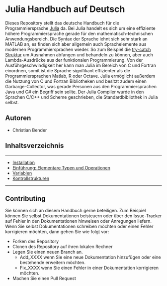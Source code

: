 # Julia Handbuch auf Deutsch

Dieses Repository stellt das deutsche Handbuch für die Programmiersprache [Julia](https://github.com/JuliaLang/julia) da. 
Bei Julia handelt es sich um eine effiziente höhere Programmiersprache gerade für den mathematisch-technischen Anwendungsbereich. Die Syntax der Sprache lehnt sich sehr stark an MATLAB an, es finden sich aber allgemein auch Sprachelemente aus modernen Programmiersprachen wieder. So zum Beispiel die [try-catch Struktur](https://github.com/JuliaLangGerman/Julia_Handbuch_Deutsch/blob/master/src/Kontrollstrukturen.md#ausnahme-behandlung) um Ausnahmen abfangen und behandeln zu können, aber auch Lambda-Ausdrücke aus der funktionalen Programmierung. Von der Ausführgeschwindigkeit her kann man Julia im Bereich von C und Fortran einordnen, somit ist die Sprache signifikant effizienter als die Programmiersprachen Matlab, R oder Octave. Julia ermöglicht außerdem die Nutzung von C und Fortran Bibliotheken und besitzt zudem einen Garbarge-Collector, was gerade Personen aus den Programmiersprachen Java und C# ein Begriff sein sollte. Der Julia Compiler wurde in den Sprachen C/C++ und Scheme geschrieben, die Standardbibliothek in Julia selbst.

## Autoren

* Christian Bender

## Inhaltsverzeichnis
---

* [Installation](https://github.com/JuliaLangGerman/Julia_Handbuch_Deutsch/blob/master/src/Installation.md)
* [Einführung: Elementare Typen und Operationen](https://github.com/JuliaLangGerman/Julia_Handbuch_Deutsch/blob/master/src/Einf%C3%BChrung_0.md)
* [Variablen](https://github.com/JuliaLangGerman/Julia_Handbuch_Deutsch/blob/master/src/Variablen.md)
* [Kontrollstrukturen](https://github.com/JuliaLangGerman/Julia_Handbuch_Deutsch/blob/master/src/Kontrollstrukturen.md)

---

## Contributing

Sie können sich an diesem Handbuch gerne beteiligen. Zum Beispiel können Sie selbst Dokumentationen beisteuern oder über den Issue-Tracker auf Fehler in den Dokumentationen hinweisen oder Anregungen liefern. Wenn Sie selbst Dokumentationen schreiben möchten oder einen Fehler korrigieren möchten, dann gehen Sie wie folgt vor:

* Forken des Repository
* Clonen des Repository auf ihren lokalen Rechner
* Legen Sie einen neuen Branch an. 
    * Add_XXXX wenn Sie eine neue Dokumentation hinzufügen oder eine bestehende erweitern möchten. 
    * Fix_XXXX wenn Sie einen Fehler in einer Dokumentation korrigieren möchten. 
* Machen Sie einen Pull Request
